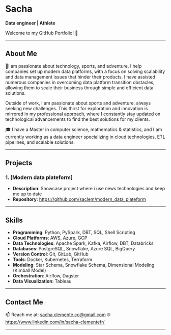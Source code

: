 # Sacha 

**Data engineer | Athlete**

Welcome to my GitHub Portfolio! 🚀

---

## About Me

👋I am passionate about technology, sports, and adventure. I help companies set up modern data platforms, with a focus on solving scalability and data management issues that hinder their products. I have assisted numerous companies in overcoming data platform transition obstacles, allowing them to scale their business through simple and efficient data solutions.

Outside of work, I am passionate about sports and adventure, always seeking new challenges. This thirst for exploration and innovation is mirrored in my professional approach, where I constantly stay updated on technological advancements to find the best solutions for my clients.

🎓 I have a Master in computer science, mathematics & statistics, and I am currently working as a data engineer specializing in cloud technologies, ETL pipelines, and scalable solutions.

---

## Projects
### 1. [Modern data plateform]
- **Description**: Showcase project where i use news technologies and keep me up to date
- **Repository**: https://github.com/saclem/modern_data_plateform
  

---

## Skills

- **Programming**: Python, PySpark, DBT, SQL, Shell Scripting
- **Cloud Platforms**: AWS, Azure, GCP
- **Data Technologies**: Apache Spark, Kafka, Airflow, DBT, Databricks
- **Databases**: PostgreSQL, Snowflake, Azure SQL, BigQuery
- **Version Control**: Git, GitLab, GitHub
- **Tools**: Docker, Kubernetes, Terraform
- **Modeling**: Star Schema, Snowflake Schema, Dimensional Modeling (Kimball Model)
- **Orchestration**: Airflow, Dagster
- **Data Visualization**: Tableau

---

## Contact Me

📫 Reach me at: sacha.clemente.co@gmail.com 
🌐 https://www.linkedin.com/in/sacha-clementefr/


---
